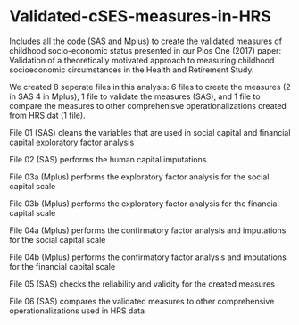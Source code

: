 # Validated-cSES-measures-in-HRS
Includes all the code (SAS and Mplus) to create the validated measures of childhood socio-economic status presented in our Plos One (2017) paper: Validation of a theoretically motivated approach to measuring childhood socioeconomic circumstances in the Health and Retirement Study. 

We created 8 seperate files in this analysis: 6 files to create the measures (2 in SAS 4 in Mplus), 1 file to validate the measures (SAS), and 1 file to compare the measures to other comprehenisve operationalizations created from HRS dat (1 file).  

File 01  (SAS)   cleans the variables that are used in social capital and financial capital exploratory factor analysis 

File 02  (SAS)   performs the human capital imputations 

File 03a (Mplus) performs the exploratory factor analysis for the social capital scale

File 03b (Mplus) performs the exploratory factor analysis for the financial capital scale 

File 04a (Mplus) performs the confirmatory factor analysis and imputations for the social capital scale 

File 04b (Mplus) performs the confirmatory factor analysis and imputations for the financial capital scale 

File 05  (SAS)   checks the reliability and validity for the created measures 

File 06  (SAS)   compares the validated measures to other comprehensive operationalizations used in HRS data 
